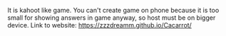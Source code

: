 It is kahoot like game. You can't create game on phone because it is too small for showing answers in game anyway, so host must be on bigger device.
Link to website: https://zzzdreamm.github.io/Cacarrot/
